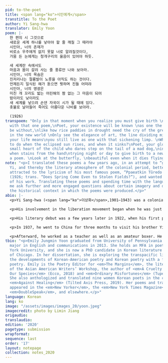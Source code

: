 ```yaml
---
pid: to-the-poet
title: <span lang="ko">시인에게</span>
transtitle: To the Poet
author: Yi Sang-hwa
translator: Emily Yoon
poem: |-
  한 편의 시 그것으로
  새로운 세계 하나를 낳아야 할 줄 깨칠 그 때라야
  시인아, 너의 존재가
  비로소 우주에게 없지 못할 너로 알려질것이다,
  가뭄 든 논에게는 청개구리의 울음이 있어야 하듯.

  새 세계란 속에서도
  마음과 몸이 갈려 사는 줄 풍류만 나와 보아라.
  시인아, 너의 목숨은
  진저리나는 절룸발이 노릇을 아직도 하는 것이다.
  언제든지 일식된 해가 돋으면 뭣하며 진들 어떠랴
  시인아, 너의 영광은
  미친 개 꼬리도 밟는 어린해의 짬 없는 그 마음이 되어
  밤이라도 낮이라도
  새 세계를 낳으려 손댄 자국이 시가 될 때에 있다.
  촛불로 날아들어 죽어도 아름다운 나비를 보아라.

  (1926)
transpoem: "Only in that moment when you realize you must give birth \nto a new world
  with that one poem,\nPoet, your existence will be known \nas one the universe cannot
  be without,\nlike how rice paddies in drought need the cry of the green frog.\n\nEven
  in the new world \nOnly see the elegance of art, the line dividing mind and body.\nPoet,
  your life means\nyou still live as one with that sickening limp. \nWhat is there
  to do when the eclipsed sun rises, and when it sinks?\nPoet, your glory exists in\nthe
  small heart of the child who dares step on the tail of a mad dog,\nin that moment
  when stains from the hand\ntrying night or day to give birth to a new world\nbecome
  a poem. \nLook at the butterfly, \nbeautiful even when it dies flying into the candlelight.\n\n(1926)"
note: "<p>I translated these poems a few years ago, in an attempt to “get to know”
  Yi, and thereby the literary atmosphere of the colonial period, better. I was initially
  attracted to the lyricism of his most famous poem, “Ppaeatkin Tŭredo Pomŭn Onŭn’ga”
  (1926; trans. “Does Spring Come Even to Stolen Fields?”), and wanted to read more
  of his work. Translating these poems and spending time with the language helped
  me ask further and more engaged questions about certain imagery and diction, knowing
  the historical context in which the poems were produced.</p>"
abio: |-
  <p>Yi Sang-hwa (<span lang="ko">이상화</span>,1901–1943) was a colonial-era poet. His work is known for its proletarian and resistance spirit, despite censorship and pressure from the Japanese authorities.</p>

  <p>His involvement in the liberation movement began when he was just a teenager. In 1919 in Daegu, the city of his birth, he and his friends started organizing a student uprising as part of the March First Independence Movement. It ultimately failed when the police found out their plans ,and Yi had to go into hiding for some time.</p>

  <p>His literary debut was a few years later in 1922, when his first poetry publications appeared in <em>Paekcho</em>, a short-lived literary magazine known for publishing romanticist poetry with themes of despair, desperation, and death. In 1925, he became one of the first members of the arts organization KAPF (Korea Artista Proletara Federatio), which, as the name suggests, promoted proletarian ideals.</p>

  <p>In 1937, he went to China for three months to visit his brother Yi Sang-chŏng, an independence fighter, and was arrested by the Japanese police upon return. He was released after eight months.</p>

  <p>Afterward, he worked as a teacher as well as an amateur boxer. He quit in 1940 to focus on reading and research. He translated a classic novel <em>The Tale of Chunhyang</em> into English, and began working on other French translation projects, but died before finishing them; he passed away in Daegu, in 1943, after suffering from stomach cancer.</p>
tbio: "<p>Emily Jungmin Yoon graduated from University of Pennsylvania with a double
  major in English and communications in 2013. She holds an MFA in poetry from New
  York University, and she is now a PhD candidate in Korean literature at the University
  of Chicago. In her dissertation, she is exploring the transpacific link between
  the developments of Korean-American poetry and Korean poetry with a focus on feminist
  poetry. Emily is the Poetry Editor for <em>The Margins</em>, the literary magazine
  of the Asian American Writers’ Workshop, the author of <em>A Cruelty Special to
  Our Species</em> (Ecco, 2018) and <em>Ordinary Misfortunes</em> (Tupelo Press, 2017).
  She also anthologized and translated nine women Korean poets in the collection,
  <em>Against Healing</em> (Tilted Axis Press, 2019). Her poems and translations have
  appeared in the <em>New Yorker</em>, the <em>New York Times Magazine</em>, <em>Poetry</em>,
  <em>DoubleSpeak</em>, and elsewhere.</p>"
language: Korean
lang: ko
image: "/assets/images/images_20/yoon.jpeg"
imagecredit: photo by Limin Jiang
origaudio:
translaudio:
edition: '2020'
pagetype: submission
wrapformat:
sequence: last
order: '17'
layout: notepage
collection: notes_2020
---
```

